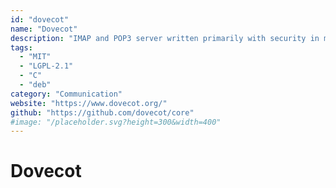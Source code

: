 ```yaml
---
id: "dovecot"
name: "Dovecot"
description: "IMAP and POP3 server written primarily with security in mind."
tags:
  - "MIT"
  - "LGPL-2.1"
  - "C"
  - "deb"
category: "Communication"
website: "https://www.dovecot.org/"
github: "https://github.com/dovecot/core"
#image: "/placeholder.svg?height=300&width=400"
---
```


# Dovecot
